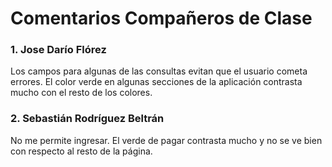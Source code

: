 # Comentarios Compañeros de Clase

### 1. Jose Darío Flórez
Los campos para algunas de las consultas evitan que el usuario cometa errores. El color verde en algunas secciones de la aplicación contrasta mucho con el resto de los colores.

### 2. Sebastián Rodríguez Beltrán
No me permite ingresar. El verde de pagar contrasta mucho y no se ve bien con respecto al resto de la página. 

